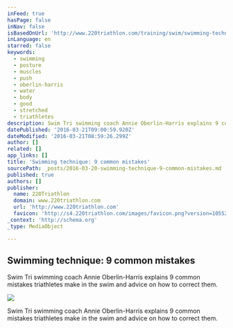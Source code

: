 ```yaml
---
inFeed: true
hasPage: false
inNav: false
isBasedOnUrl: 'http://www.220triathlon.com/training/swim/swimming-technique-9-common-mistakes/10853.html'
inLanguage: en
starred: false
keywords:
  - swimming
  - posture
  - muscles
  - push
  - oberlin-harris
  - water
  - body
  - good
  - stretched
  - triathletes
description: Swim Tri swimming coach Annie Oberlin-Harris explains 9 common mistakes triathletes make in the swim and advice on how to correct them.
datePublished: '2016-03-21T09:00:59.920Z'
dateModified: '2016-03-21T08:59:26.299Z'
author: []
related: []
app_links: []
title: 'Swimming technique: 9 common mistakes'
sourcePath: _posts/2016-03-20-swimming-technique-9-common-mistakes.md
published: true
authors: []
publisher:
  name: 220Triathlon
  domain: www.220triathlon.com
  url: 'http://www.220triathlon.com'
  favicon: 'http://s4.220triathlon.com/images/favicon.png?version=10552722710'
_context: 'http://schema.org'
_type: MediaObject

---
```

<article style=""><h1>Swimming technique: 9 common mistakes</h1><p>Swim Tri swimming coach Annie Oberlin-Harris explains 9 common mistakes triathletes make in the swim and advice on how to correct them.</p><img src="https://s3-us-west-2.amazonaws.com/the-grid-img/p/20e7814ce7d1a2667196a4efee7283832c58aa41.jpg" /></article>

Swim Tri swimming coach Annie Oberlin-Harris explains 9 common mistakes triathletes make in the swim and advice on how to correct them.
